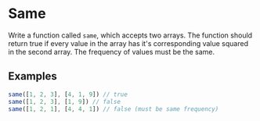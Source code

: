 # Same

Write a function called `same`, which accepts two arrays.
The function should return true if every value in the array has it's corresponding value squared in the second array.
The frequency of values must be the same.

## Examples

```js
same([1, 2, 3], [4, 1, 9]) // true
same([1, 2, 3], [1, 9]) // false
same([1, 2, 1], [4, 4, 1]) // false (must be same frequency)
```
